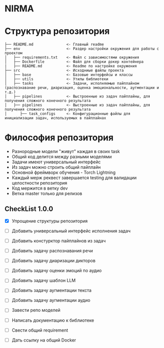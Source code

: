 # NIRMA

# Структура репозитория

```
├── README.md               <- Главный readme
├── env                     <- Раздер настройки окружения для работы с проектом
│   ├── requirements.txt    <- Файл с зависимостями окружения
│   ├── Dockerfile          <- Файл для сборки докер контейнера
|   ├── README.md           <- Readme по настройке окружения
├── src                     <- Исходниые файлы проекта
│   ├── base                <- Базовые интерфейсы и классы
│   ├── utils               <- Утилы библиотеки
│   ├── tasks               <- Задачи, исполняемые пайплайном (распознавание речи, диаризация, оценка эмоциональности, аугментации и т.д.)
│   ├── pipelines           <- Выстроенные из задач пайплайны, для получения сложного конечного результата
│   ├── pipelines           <- Выстроенные из задач пайплайны, для получения сложного конечного результата
│      ├── task_configs     <- Конфигурационные файлы для инициализации задач, используемых в пайплайнах 
```
# Философия репозитория
- Разнородные модели "живут" каждая в своих task
- Общий код делится между разными моделями
- Задачи имеют универсальный интерфейс
- Из задач можно строить общий пайплайн
- Основной фреймворк обучения - Torch Lightning
- Каждый мерж реквест завершается testing для валидации целостности репозитория
- Код мержится в ветку dev
- Ветка master только для релизов


## CheckList 1.0.0
- [x] Упрощение структуры репозитория
- [ ] Добавить универсальный интерфейс исполнения задач
- [ ] Добавить констурктор пайплайнов из задач
- [ ] Добавить задачу распознавания речи
- [ ] Добавить задачу диаризации дикторов
- [ ] Добавить задачу оценки эмоций по аудио
- [ ] Добавить задачу шаблон LLM 
- [ ] Добавить задачу аугментации текста
- [ ] Добавить задачу аугментации аудио
- [ ] Завести репо моделей
- [ ] Написать документацию к библиотеке
- [ ] Свести общий requirement
- [ ] Дать ссылку на общий Docker



